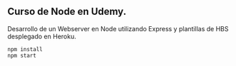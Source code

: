 ## Curso de Node en Udemy.

Desarrollo de un Webserver en Node utilizando Express y plantillas de HBS desplegado en Heroku.

```
npm install
npm start
```